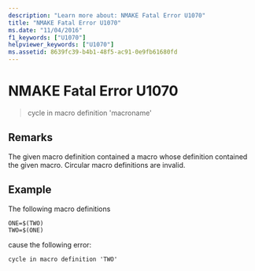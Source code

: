 ```yaml
---
description: "Learn more about: NMAKE Fatal Error U1070"
title: "NMAKE Fatal Error U1070"
ms.date: "11/04/2016"
f1_keywords: ["U1070"]
helpviewer_keywords: ["U1070"]
ms.assetid: 8639fc39-b4b1-48f5-ac91-0e9fb61680fd
---
```

# NMAKE Fatal Error U1070

> cycle in macro definition 'macroname'

## Remarks

The given macro definition contained a macro whose definition contained the given macro. Circular macro definitions are invalid.

## Example

The following macro definitions

```
ONE=$(TWO)
TWO=$(ONE)
```

cause the following error:

```
cycle in macro definition 'TWO'
```
